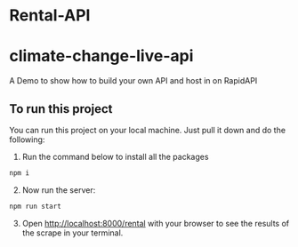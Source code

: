 # Rental-API
# climate-change-live-api
A Demo to show how to build your own API and host in on RapidAPI

## To run this project

You can run this project on your local machine. Just pull it down and do the following:

1. Run the command below to install all the packages

```bash
npm i
```

2. Now run the server:

```bash
npm run start
```

3. Open [http://localhost:8000/rental](http://localhost:8000/rental) with your browser to see the results of the scrape in your terminal.
